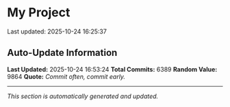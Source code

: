 # My Project


Last updated: 2025-10-24 16:25:37




























































































































































































































































































































































































































































































































































































































































































































































































































































































































































































































































































































































































































































































































































































































































































































































































































































































































































































































































































































































































































































































































































































































































































































































































































































































































































































































































































































































































































































































































































































































































































































































































































































































































































































































































































































































































































































































































































































































































































































































































































































































































































































































































































































































































































































































































































































































































































































































































































































































































































































































































































































































































































































































































































































































































































































































































































































































































































































































































































































































































































































































































































































































































































































































































































































































































































































































































































































































































































































































































































































































































## Auto-Update Information

**Last Updated:** 2025-10-24 16:53:24
**Total Commits:** 6389
**Random Value:** 9864
**Quote:** _Commit often, commit early._

---
_This section is automatically generated and updated._
